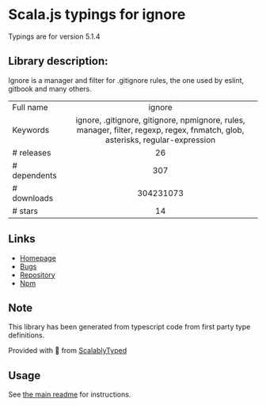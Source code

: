 
# Scala.js typings for ignore

Typings are for version 5.1.4

## Library description:
Ignore is a manager and filter for .gitignore rules, the one used by eslint, gitbook and many others.

|                    |                 |
| ------------------ | :-------------: |
| Full name          | ignore |
| Keywords           | ignore, .gitignore, gitignore, npmignore, rules, manager, filter, regexp, regex, fnmatch, glob, asterisks, regular-expression |
| # releases         | 26 |
| # dependents       | 307 |
| # downloads        | 304231073 |
| # stars            | 14 |

## Links
- [Homepage](https://github.com/kaelzhang/node-ignore#readme)
- [Bugs](https://github.com/kaelzhang/node-ignore/issues)
- [Repository](https://github.com/kaelzhang/node-ignore)
- [Npm](https://www.npmjs.com/package/ignore)
    


## Note
This library has been generated from typescript code from first party type definitions.

Provided with :purple_heart: from [ScalablyTyped](https://github.com/oyvindberg/ScalablyTyped)

## Usage
See [the main readme](../../readme.md) for instructions.


